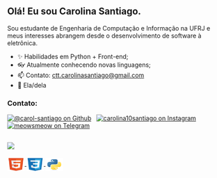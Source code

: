 ## Olá! Eu sou Carolina Santiago.

Sou estudante de Engenharia de Computação e Informação na UFRJ e meus interesses abrangem desde o desenvolvimento de software à eletrônica.

- ✨ Habilidades em Python + Front-end;
- 👓 Atualmente conhecendo novas linguagens;
- 📫 Contato: ctt.carolinasantiago@gmail.com
- 🎲 Ela/dela

### Contato:

[![@carol-santiago on Github](https://img.shields.io/github/followers/carol-santiago?label=Follow&style=social)](https://github.com/carol-santiago) &nbsp; [![carolina10santiago on Instagram](https://img.shields.io/badge/-carolina10santiago-C13584?logoColor=white&logo=Instagram&link=https://www.instagram.com/carolina10santiago)](https://www.instagram.com/carolina10santiago) &nbsp; [![meowsmeow on Telegram](https://img.shields.io/badge/-Telegram-blue?logoColor=white&logo=Telegram&link=https://t.me/meowsmeow)](https://t.me/meowsmeow)

  ##

<div>
  <a href="https://github.com/carol-santiago">
    <img height="180em" src="https://github-readme-stats.vercel.app/api?username=carol-santiago&show_icons=true&theme=dracula&include_all_commits=true&count_private=true"/>
</div>

<div style="display: inline_block"><br>
  <img align="center" alt="Carol-HTML" height="30" width="40" src="https://raw.githubusercontent.com/devicons/devicon/master/icons/html5/html5-original.svg">
  <img align="center" alt="Carol-CSS" height="30" width="40" src="https://raw.githubusercontent.com/devicons/devicon/master/icons/css3/css3-original.svg">
  <img align="center" alt="Carol-Python" height="30" width="40" src="https://raw.githubusercontent.com/devicons/devicon/master/icons/python/python-original.svg">
</div>
  
  ##
  

